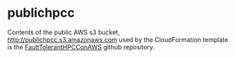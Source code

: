 # publichpcc
Contents of the public AWS s3 bucket, http://publichpcc.s3.amazonaws.com used by the CloudFormation template is the [FaultTolerantHPCConAWS](https://github.com/tlhumphrey2/FaultTolerantHPCConAWS) github repository.
